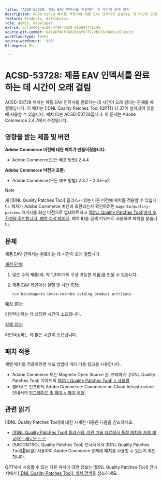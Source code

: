 ```yaml
---
title: 'ACSD-53728: 제품 EAV 인덱서를 완료하는 데 시간이 오래 걸림'
description: ACSD-53728 패치를 적용하여 제품 EAV 인덱서가 완료되는 데 시간이 오래 걸리는 Adobe Commerce 문제를 해결합니다.
feature: Products, Attributes
role: Admin, Developer
exl-id: 6cf3e401-ec28-4f80-b628-d1584f771c45
source-git-commit: 011a6f46f76029eaf67f172b576e58dac9710a3d
workflow-type: tm+mt
source-wordcount: '330'
ht-degree: 0%

---
```


# ACSD-53728: 제품 EAV 인덱서를 완료하는 데 시간이 오래 걸림

ACSD-53728 패치는 제품 EAV 인덱서를 완료하는 데 시간이 오래 걸리는 문제를 해결했습니다. 이 패치는 [!DNL Quality Patches Tool (QPT)] 1.1.37이 설치되어 있을 때 사용할 수 있습니다. 패치 ID는 ACSD-53728입니다. 이 문제는 Adobe Commerce 2.4.7에서 수정됩니다.

## 영향을 받는 제품 및 버전

**Adobe Commerce 버전에 대한 패치가 만들어졌습니다.**

* Adobe Commerce(모든 배포 방법) 2.4.4

**Adobe Commerce 버전과 호환:**

* Adobe Commerce(모든 배포 방법) 2.3.7 - 2.4.6-p2

>[!NOTE]
>
>새 [!DNL Quality Patches Tool] 릴리스가 있는 다른 버전에 패치를 적용할 수 있습니다. 패치가 Adobe Commerce 버전과 호환되는지 확인하려면 `magento/quality-patches` 패키지를 최신 버전으로 업데이트하고 [[!DNL Quality Patches Tool]에서 호환성을 확인합니다. 패치 검색 페이지](https://experienceleague.adobe.com/tools/commerce-quality-patches/index.html). 패치 ID를 검색 키워드로 사용하여 패치를 찾습니다.

## 문제

제품 EAV 인덱서는 완료되는 데 시간이 오래 걸립니다.

<u>재현 단계</u>:

1. 많은 수의 제품(예: 약 1,300개의 구성 가능한 제품)을 만들 수 있습니다.
1. 제품 EAV 리인덱싱 실행 및 시간 측정:

   `run bin/magento index:reindex catalog_product_attribute`

<u>예상 결과</u>:

리인덱싱하는 데 상당한 시간이 소요됩니다.

<u>실제 결과</u>:

리인덱싱하는 데 많은 시간이 소요됩니다.

## 패치 적용

개별 패치를 적용하려면 배포 방법에 따라 다음 링크를 사용합니다.

* Adobe Commerce 또는 Magento Open Source 온-프레미스: [!DNL Quality Patches Tool] 가이드의 [[!DNL Quality Patches Tool] > 사용량](/help/tools/quality-patches-tool/usage.md)
* 클라우드 인프라의 Adobe Commerce: Commerce on Cloud Infrastructure 안내서의 [업그레이드 및 패치 > 패치 적용](https://experienceleague.adobe.com/docs/commerce-cloud-service/user-guide/develop/upgrade/apply-patches.html).

## 관련 읽기

[!DNL Quality Patches Tool]에 대한 자세한 내용은 다음을 참조하세요.

* [[!DNL Quality Patches Tool] 릴리스됨: 지원 기술 자료에서 품질 패치를 자체 제공하는 새로운 도구](https://experienceleague.adobe.com/en/docs/commerce-operations/tools/quality-patches-tool/quality-patches-tool-to-self-serve-quality-patches).
* [!UICONTROL Quality Patches Tool] 안내서에서  [!DNL Quality Patches Tool][&#128279;](/help/tools/quality-patches-tool/patches-available-in-qpt/check-patch-for-magento-issue-with-magento-quality-patches.md)을(를) 사용하여 Adobe Commerce 문제에 패치를 사용할 수 있는지 확인합니다.


QPT에서 사용할 수 있는 다른 패치에 대한 정보는 [!DNL Quality Patches Tool] 안내서에서 [[!DNL Quality Patches Tool]: 패치 검색](https://experienceleague.adobe.com/tools/commerce-quality-patches/index.html)을 참조하세요.
